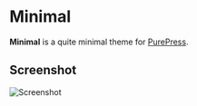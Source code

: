 # Minimal

**Minimal** is a quite minimal theme for [PurePress](https://github.com/verilab/purepress).

## Screenshot

![Screenshot](assets/screenshot.png)
